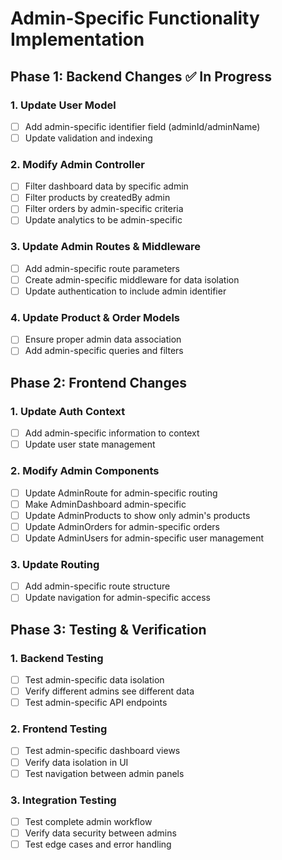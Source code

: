 # Admin-Specific Functionality Implementation

## Phase 1: Backend Changes ✅ In Progress

### 1. Update User Model
- [ ] Add admin-specific identifier field (adminId/adminName)
- [ ] Update validation and indexing

### 2. Modify Admin Controller
- [ ] Filter dashboard data by specific admin
- [ ] Filter products by createdBy admin
- [ ] Filter orders by admin-specific criteria
- [ ] Update analytics to be admin-specific

### 3. Update Admin Routes & Middleware
- [ ] Add admin-specific route parameters
- [ ] Create admin-specific middleware for data isolation
- [ ] Update authentication to include admin identifier

### 4. Update Product & Order Models
- [ ] Ensure proper admin data association
- [ ] Add admin-specific queries and filters

## Phase 2: Frontend Changes

### 1. Update Auth Context
- [ ] Add admin-specific information to context
- [ ] Update user state management

### 2. Modify Admin Components
- [ ] Update AdminRoute for admin-specific routing
- [ ] Make AdminDashboard admin-specific
- [ ] Update AdminProducts to show only admin's products
- [ ] Update AdminOrders for admin-specific orders
- [ ] Update AdminUsers for admin-specific user management

### 3. Update Routing
- [ ] Add admin-specific route structure
- [ ] Update navigation for admin-specific access

## Phase 3: Testing & Verification

### 1. Backend Testing
- [ ] Test admin-specific data isolation
- [ ] Verify different admins see different data
- [ ] Test admin-specific API endpoints

### 2. Frontend Testing
- [ ] Test admin-specific dashboard views
- [ ] Verify data isolation in UI
- [ ] Test navigation between admin panels

### 3. Integration Testing
- [ ] Test complete admin workflow
- [ ] Verify data security between admins
- [ ] Test edge cases and error handling
